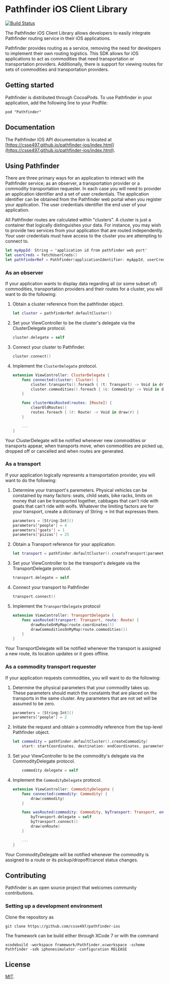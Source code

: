 # Pathfinder iOS Client Library

[![Build Status](https://travis-ci.org/CSSE497/pathfinder-ios.svg)](https://travis-ci.org/CSSE497/pathfinder-ios)

The Pathfinder iOS Client Library allows developers to easily integrate Pathfinder routing service in their iOS applications.

Pathfinder provides routing as a service, removing the need for developers to implement their own routing logistics. This SDK allows for iOS applications to act as commodities that need transportation or transportation providers. Additionally, there is support for viewing routes for sets of commodities and transportation providers.

## Getting started

Pathfinder is distributed through CocoaPods. To use Pathfinder in your application, add the following line to your Podfile:

```
pod "Pathfinder"
```

## Documentation

The Pathfinder iOS API documentation is located at [https://csse497.github.io/pathfinder-ios/index.html](https://csse497.github.io/pathfinder-ios/index.html).

## Using Pathfinder

There are three primary ways for an application to interact with the Pathfinder service; as an observer, a transportation provider or a commodity transportation requester. In each case you will need to provider an application identifier and a set of user credentials. The application identifier can be obtained from the Pathfinder web portal when you register your application. The user credentials identifier the end user of your application.

All Pathfinder routes are calculated within "clusters". A cluster is just a container that logically distinguishes your data. For instance, you may wish to provide two services from your application that are routed independently. Your user credentials must have access to the cluster you are attempting to connect to.

```swift
let myAppId: String = 'application id from pathfinder web port'
let userCreds = fetchUserCreds()
let pathfinderRef = Pathfinder(applicationIdentifier: myAppId, userCredentials: userCreds)
```

### As an observer

If your application wants to display data regarding all (or some subset of) commodities, transportation providers and their routes for a cluster, you will want to do the following:

1. Obtain a cluster reference from the pathfinder object.

    ```swift
    let cluster = pathfinderRef.defaultCluster()
    ```

2. Set your ViewController to be the cluster's delegate via the ClusterDelegate protocol.

    ```swift
    cluster.delegate = self
    ```

3. Connect your cluster to Pathfinder.

    ```swift
    cluster.connect()
    ```

4. Implement the `ClusterDelegate` protocol.

    ```swift
    extension ViewController: ClusterDelegate {
        func connected(cluster: Cluster) {
            cluster.transports().foreach { (t: Transport) -> Void in draw(t) }
            cluster.commodities().foreach { (c: Commodity) -> Void in draw(c) }
        }

        func clusterWasRouted(routes: [Route]) {
            clearOldRoutes()
            routes.foreach { (r: Route) -> Void in draw(r) }
        }

        ...
    }
    ```

Your ClusterDelegate will be notified whenever new commodities or transports appear, when transports move, when commodities are picked up, dropped off or cancelled and when routes are generated.

### As a transport

If your application logically represents a transportation provider, you will want to do the following:

1. Determine your transport's paremeters. Physical vehicles can be constained by many factors: seats, child seats, bike racks, limits on money that can be transported together, cabbages that can't ride with goats that can't ride with wolfs. Whatever the limiting factors are for your transport, create a dictionary of String -> Int that expresses them.

    ```swift
    parameters = [String:Int]()
    parameters['people'] = 4
    parameters['goats'] = 1
    parameters['pizzas'] = 25
    ```

2. Obtain a Transport reference for your application.

    ```swift
    let transport = pathfinder.defaultCluster().createTransport(parameters)
    ```

3. Set your ViewController to be the transport's delegate via the TransportDelegate protocol.

    ```swift
    transport.delegate = self
    ```

4. Connect your transport to Pathfinder

    ```swift
    transport.connect()
    ```

5. Implement the `TransportDelegate` protocol

    ```swift
    extension ViewController: TransportDelegate {
        func wasRouted(transport: Transport, route: Route) {
            drawRouteOnMyMap(route.coordinates())
            drawCommoditiesOnMyMap(route.commodities())
        }
    }
    ```

Your TransportDelegate will be notified whenever the transport is assigned a new route, its location updates or it goes offline.


### As a commodity transport requester

If your application requests commodities, you will want to do the following:

1. Determine the physical parameters that your commodity takes up. These parameters should match the constaints that are placed on the transports in the same cluster. Any parameters that are not set will be assumed to be zero.

    ```swift
    parameters = [String:Int]()
    parameters['people'] = 2
    ```

2. Initiate the request and obtain a commodity reference from the top-level Pathfinder object.

    ```swift
    let commodity = pathfinder.defaultCluster().createCommodity(
        start: startCoordinates, destination: endCoordinates, parameters: parameters)
    ```

3. Set your ViewController to be the commodity's delegate via the CommodityDelegate protocol.

    ```swift
        commodity.delegate = self
    ```

4. Implement the `CommodityDelegate` protocol.

    ```swift
    extension ViewController: CommodityDelegate {
        func connected(commodity: Commodity) {
            draw(commodity)
        }

        func wasRouted(commodity: Commodity, byTransport: Transport, onRoute: Route) {
            byTransport.delegate = self
            byTransport.connect()
            draw(onRoute)
        }

        ...
    }
    ```

Your CommodityDelegate will be notified whenever the commodity is assigned to a route or its pickup/dropoff/cancel status changes.

## Contributing

Pathfinder is an open source project that welcomes community contributions.

### Setting up a development environment

Clone the repository as

```
git clone https://github.com/csse497/pathfinder-ios
```

The framework can be build either through XCode 7 or with the command

```
xcodebuild -workspace framework/Pathfinder.xcworkspace -scheme Pathfinder -sdk iphonesimulator -configuration RELEASE
```

## License

[MIT](https://raw.githubusercontent.com/CSSE497/pathfinder-ios/master/LICENSE).
